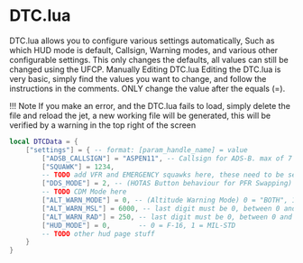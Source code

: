 # DTC.lua
DTC.lua allows you to configure various settings automatically, Such as which HUD mode is default, Callsign, Warning modes, and various other configurable settings. This only changes the defaults, all values can still be changed using the UFCP.
Manually Editing DTC.lua
Editing the DTC.lua is very basic, simply find the values you want to change, and follow the instructions in the comments. ONLY change the value after the equals (=).

!!! Note
    If you make an error, and the DTC.lua fails to load, simply delete the file and reload the jet, a new working file will be generated, this will be verified by a warning in the top right of the screen

```lua
local DTCData = {
    ["settings"] = { -- format: [param_handle_name] = value
        ["ADSB_CALLSIGN"] = "ASPEN11", -- Callsign for ADS-B. max of 7 characters (e.g. ASPEN11)
        ["SQUAWK"] = 1234,
        -- TODO add VFR and EMERGENCY squawks here, these need to be set in the device too
        ["DDS_MODE"] = 2, -- (HOTAS Button behaviour for PFR Swapping) 0 = HSD, 1 = SIT, 2 = BTH
        -- TODO CDM Mode here
        ["ALT_WARN_MODE"] = 0, -- (Altitude Warning Mode) 0 = "BOTH", 1 = "MSL", 2 = "RALT", 3 = "OFF"}
        ["ALT_WARN_MSL"] = 6000, -- last digit must be 0, between 0 and 50000
        ["ALT_WARN_RAD"] = 250, -- last digit must be 0, between 0 and 5000
        ["HUD_MODE"] = 0,       -- 0 = F-16, 1 = MIL-STD
        -- TODO other hud page stuff
    }
}
```
